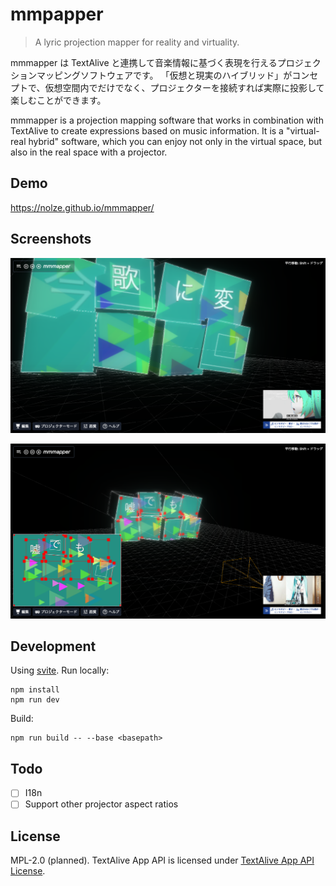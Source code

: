 # mmpapper

> A lyric projection mapper for reality and virtuality.

mmmapper は TextAlive と連携して音楽情報に基づく表現を行えるプロジェクションマッピングソフトウェアです。
「仮想と現実のハイブリッド」がコンセプトで、仮想空間内でだけでなく、プロジェクターを接続すれば実際に投影して楽しむことができます。

mmmapper is a projection mapping software that works in combination with TextAlive to create expressions based on music information. It is a "virtual-real hybrid" software, which you can enjoy not only in the virtual space, but also in the real space with a projector.

## Demo

<https://nolze.github.io/mmmapper/>

## Screenshots

![screenshot 1](assets/screenshot1.png)

![screenshot 2](assets/screenshot2.png)

## Development

Using [svite](https://github.com/dominikg/svite). Run locally:

```
npm install
npm run dev
```

Build:

```
npm run build -- --base <basepath>
```

## Todo

* [ ] I18n
* [ ] Support other projector aspect ratios

## License

MPL-2.0 (planned). TextAlive App API is licensed under [TextAlive App API License](https://github.com/TextAliveJp/textalive-app-api/blob/master/LICENSE.md).
